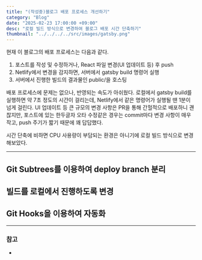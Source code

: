 ```yaml
---
title: "(작성중)블로그 배포 프로세스 개선하기"
category: "Blog"
date: "2025-02-23 17:00:00 +09:00"
desc: "로컬 빌드 방식으로 변경하여 블로그 배포 시간 단축하기"
thumbnail: "../../../../src/images/gatsby.png"
---
```


현재 이 블로그의 배포 프로세스는 다음과 같다.

1. 포스트를 작성 및 수정하거나, React 파일 변경(UI 업데이트 등) 후 push
2. Netlify에서 변경을 감지하면, 서버에서 gatsby build 명령어 실행
3. 서버에서 진행한 빌드의 결과물인 public/을 호스팅

배포 프로세스에 문제는 없으나, 반영되는 속도가 아쉬웠다.
로컬에서 gatsby build를 실행하면 약 7초 정도의 시간이 걸리는데, Netlify에서 같은 명령어가 실행될 땐 1분이 넘게 걸린다.
UI 업데이트 등 큰 규모의 변경 사항은 PR을 통해 간헐적으로 배포하니 괜찮지만,
포스트에 있는 한두글자 오타 수정같은 경우는 commit마다 변경 사항이 매우 작고, push 주기가 짧기 때문에 꽤 답답했다.

시간 단축에 비하면 CPU 사용량이 부담되는 환경은 아니기에 로컬 빌드 방식으로 변경해보았다.

---

## Git Subtrees를 이용하여 deploy branch 분리


## 빌드를 로컬에서 진행하도록 변경


## Git Hooks을 이용하여 자동화

---

### 참고

- 
